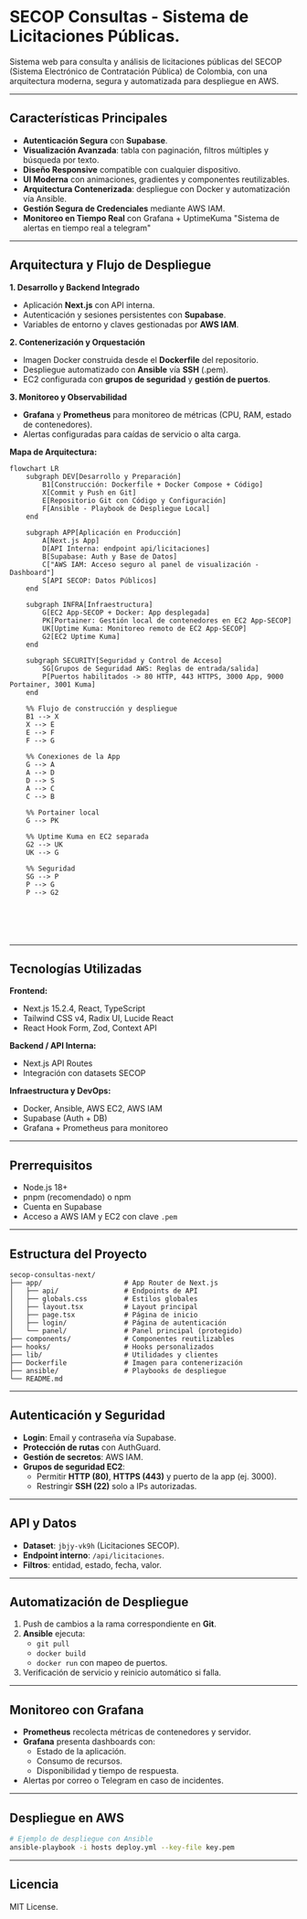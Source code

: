 # SECOP Consultas - Sistema de Licitaciones Públicas.

Sistema web para consulta y análisis de licitaciones públicas del SECOP (Sistema Electrónico de Contratación Pública) de Colombia, con una arquitectura moderna, segura y automatizada para despliegue en AWS.

---

## Características Principales

- **Autenticación Segura** con **Supabase**.
- **Visualización Avanzada**: tabla con paginación, filtros múltiples y búsqueda por texto.
- **Diseño Responsive** compatible con cualquier dispositivo.
- **UI Moderna** con animaciones, gradientes y componentes reutilizables.
- **Arquitectura Contenerizada**: despliegue con Docker y automatización vía Ansible.
- **Gestión Segura de Credenciales** mediante AWS IAM.
- **Monitoreo en Tiempo Real** con Grafana + UptimeKuma "Sistema de alertas en tiempo real a telegram"

---

## Arquitectura y Flujo de Despliegue

**1. Desarrollo y Backend Integrado**  
- Aplicación **Next.js** con API interna.  
- Autenticación y sesiones persistentes con **Supabase**.  
- Variables de entorno y claves gestionadas por **AWS IAM**.  

**2. Contenerización y Orquestación**  
- Imagen Docker construida desde el **Dockerfile** del repositorio.  
- Despliegue automatizado con **Ansible** vía **SSH** (.pem).  
- EC2 configurada con **grupos de seguridad** y **gestión de puertos**.  

**3. Monitoreo y Observabilidad**  
- **Grafana** y **Prometheus** para monitoreo de métricas (CPU, RAM, estado de contenedores).  
- Alertas configuradas para caídas de servicio o alta carga.  

**Mapa de Arquitectura:**

```mermaid
flowchart LR
    subgraph DEV[Desarrollo y Preparación]
        B1[Construcción: Dockerfile + Docker Compose + Código]
        X[Commit y Push en Git]
        E[Repositorio Git con Código y Configuración]
        F[Ansible - Playbook de Despliegue Local]
    end

    subgraph APP[Aplicación en Producción]
        A[Next.js App]
        D[API Interna: endpoint api/licitaciones]
        B[Supabase: Auth y Base de Datos]
        C["AWS IAM: Acceso seguro al panel de visualización - Dashboard"]
        S[API SECOP: Datos Públicos]
    end

    subgraph INFRA[Infraestructura]
        G[EC2 App-SECOP + Docker: App desplegada]
        PK[Portainer: Gestión local de contenedores en EC2 App-SECOP]
        UK[Uptime Kuma: Monitoreo remoto de EC2 App-SECOP]
        G2[EC2 Uptime Kuma]
    end

    subgraph SECURITY[Seguridad y Control de Acceso]
        SG[Grupos de Seguridad AWS: Reglas de entrada/salida]
        P[Puertos habilitados -> 80 HTTP, 443 HTTPS, 3000 App, 9000 Portainer, 3001 Kuma]
    end

    %% Flujo de construcción y despliegue
    B1 --> X
    X --> E
    E --> F
    F --> G

    %% Conexiones de la App
    G --> A
    A --> D
    D --> S
    A --> C
    C --> B

    %% Portainer local
    G --> PK

    %% Uptime Kuma en EC2 separada
    G2 --> UK
    UK --> G

    %% Seguridad
    SG --> P
    P --> G
    P --> G2






```

---
## Tecnologías Utilizadas

**Frontend:**  
- Next.js 15.2.4, React, TypeScript  
- Tailwind CSS v4, Radix UI, Lucide React  
- React Hook Form, Zod, Context API  

**Backend / API Interna:**  
- Next.js API Routes  
- Integración con datasets SECOP  

**Infraestructura y DevOps:**  
- Docker, Ansible, AWS EC2, AWS IAM  
- Supabase (Auth + DB)  
- Grafana + Prometheus para monitoreo  

---

## Prerrequisitos

- Node.js 18+  
- pnpm (recomendado) o npm  
- Cuenta en Supabase  
- Acceso a AWS IAM y EC2 con clave `.pem`  

---

## Estructura del Proyecto

```
secop-consultas-next/
├── app/                    # App Router de Next.js
│   ├── api/                # Endpoints de API
│   ├── globals.css         # Estilos globales
│   ├── layout.tsx          # Layout principal
│   ├── page.tsx            # Página de inicio
│   ├── login/              # Página de autenticación
│   └── panel/              # Panel principal (protegido)
├── components/             # Componentes reutilizables
├── hooks/                  # Hooks personalizados
├── lib/                    # Utilidades y clientes
├── Dockerfile              # Imagen para contenerización
├── ansible/                # Playbooks de despliegue
└── README.md
```

---

## Autenticación y Seguridad

- **Login**: Email y contraseña vía Supabase.  
- **Protección de rutas** con AuthGuard.  
- **Gestión de secretos**: AWS IAM.  
- **Grupos de seguridad EC2**:
  - Permitir **HTTP (80)**, **HTTPS (443)** y puerto de la app (ej. 3000).
  - Restringir **SSH (22)** solo a IPs autorizadas.  

---

## API y Datos

- **Dataset**: `jbjy-vk9h` (Licitaciones SECOP).  
- **Endpoint interno**: `/api/licitaciones`.  
- **Filtros**: entidad, estado, fecha, valor.  

---

## Automatización de Despliegue

1. Push de cambios a la rama correspondiente en **Git**.  
2. **Ansible** ejecuta:
   - `git pull`
   - `docker build`
   - `docker run` con mapeo de puertos.
3. Verificación de servicio y reinicio automático si falla.  

---

## Monitoreo con Grafana

- **Prometheus** recolecta métricas de contenedores y servidor.  
- **Grafana** presenta dashboards con:
  - Estado de la aplicación.  
  - Consumo de recursos.  
  - Disponibilidad y tiempo de respuesta.  
- Alertas por correo o Telegram en caso de incidentes.  

---

## Despliegue en AWS

```bash
# Ejemplo de despliegue con Ansible
ansible-playbook -i hosts deploy.yml --key-file key.pem
```

---

## Licencia

MIT License.
